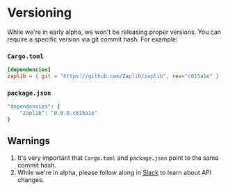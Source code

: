 # Versioning

While we're in early alpha, we won't be releasing proper versions. You can require a specific version via git commit hash. For example:

### `Cargo.toml`

```toml
[dependencies]
zaplib = { git = "https://github.com/Zaplib/zaplib", rev="c015a1e" }
```

### `package.json`

```js
"dependencies": {
    "zaplib": "0.0.0-c015a1e"
}
```

## Warnings

1. It's very important that `Cargo.toml` and `package.json` point to the same commit hash.
2. While we're in alpha, please follow along in [Slack](/slack.html) to learn about API changes.

